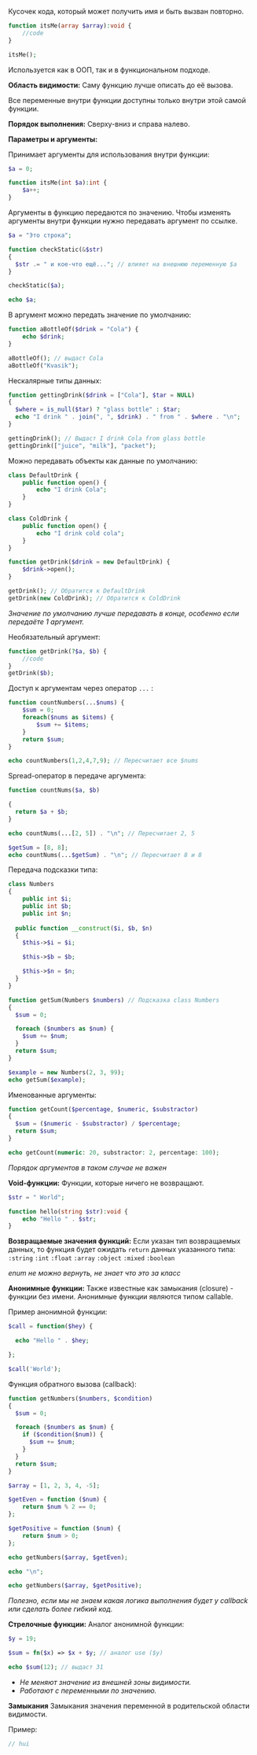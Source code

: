Кусочек кода, который может получить имя и быть вызван повторно.

```php
function itsMe(array $array):void {
	//code
}

itsMe();
```

Используется как в ООП, так и в функциональном подходе.

**Область видимости:**
Саму функцию лучше описать до её вызова.

Все переменные внутри функции доступны только внутри этой самой функции.

**Порядок выполнения:**
Сверху-вниз и справа налево.

**Параметры и аргументы:**

Принимает аргументы для использования внутри функции:
```php
$a = 0;

function itsMe(int $a):int {
	$a++;
}
```

Аргументы в функцию передаются по значению. Чтобы изменять аргументы внутри функции нужно передавать аргумент по ссылке.

```php
$a = "Это строка";

function checkStatic(&$str)
{
  $str .= " и кое-что ещё..."; // влияет на внешнюю переменную $a
}

checkStatic($a);

echo $a;
```

В аргумент можно передать значение по умолчанию:

```php
function aBottleOf($drink = "Cola") {
	echo $drink;
}

aBottleOf(); // выдаст Cola
aBottleOf("Kvasik");
```

Нескалярные типы данных:
```php
function gettingDrink($drink = ["Cola"], $tar = NULL)
{
  $where = is_null($tar) ? "glass bottle" : $tar;
  echo "I drink " . join(", ", $drink) . " from " . $where . "\n";
}

gettingDrink(); // Выдаст I drink Cola from glass bottle
gettingDrink(["juice", "milk"], "packet");

```

Можно передавать объекты как данные по умолчанию:
```php
class DefaultDrink {
	public function open() {
		echo "I drink Cola";
	}
}

class ColdDrink {
	public function open() {
		echo "I drink cold cola";
	}
}

function getDrink($drink = new DefaultDrink) {
	$drink->open();
}

getDrink(); // Обратится к DefaultDrink
getDrink(new ColdDrink); // Обратится к ColdDrink
```

*Значение по умолчанию лучше передавать в конце, особенно если передаёте 1 аргумент.*

Необязательный аргумент:
```php
function getDrink(?$a, $b) {
	//code
}
getDrink($b);
```

Доступ к аргументам через оператор `...` :
```php
function countNumbers(...$nums) {
	$sum = 0;
	foreach($nums as $items) {
		$sum += $items;
	}
	return $sum;
}

echo countNumbers(1,2,4,7,9); // Пересчитает все $nums
```

Spread-оператор в передаче аргумента:
```php
function countNums($a, $b)

{
  return $a + $b;
}

echo countNums(...[2, 5]) . "\n"; // Пересчитает 2, 5

$getSum = [8, 8];
echo countNums(...$getSum) . "\n"; // Пересчитает 8 и 8
```

Передача подсказки типа:
```php
class Numbers
{
	public int $i;
	public int $b;
	public int $n;
	
  public function __construct($i, $b, $n)
  {
    $this->$i = $i;

    $this->$b = $b;

    $this->$n = $n;
  }
}

function getSum(Numbers $numbers) // Подсказка class Numbers
{
  $sum = 0;

  foreach ($numbers as $num) {
    $sum += $num;
  }
  return $sum;
}

$example = new Numbers(2, 3, 99);
echo getSum($example);
```

Именованные аргументы:
```php
function getCount($percentage, $numeric, $substractor)
{
  $sum = ($numeric - $substractor) / $percentage;
  return $sum;
}

echo getCount(numeric: 20, substractor: 2, percentage: 100);

```
*Порядок аргументов в таком случае не важен*

**Void-функции:**
Функции, которые ничего не возвращают.
```php
$str = " World";

function hello(string $str):void {
	echo "Hello " . $str;
}
```

**Возвращаемые значения функций:**
Если указан тип возвращаемых данных, то функция будет ожидать `return` данных указанного типа:
`:string`
`:int`
`:float`
`:array`
`:object`
`:mixed`
`:boolean`

*enum не можно вернуть, не знает что это за класс*

**Анонимные функции:**
Также известные как замыкания (closure) - функции без имени. Анонимные функции являются типом callable.

Пример анонимной функции:
```php
$call = function($hey) {

  echo "Hello " . $hey;

};

$call('World');
```

Функция обратного вызова (callback):
```php
function getNumbers($numbers, $condition)
{
  $sum = 0;

  foreach ($numbers as $num) {
    if ($condition($num)) {
      $sum += $num;
    }
  }
  return $sum;
}

$array = [1, 2, 3, 4, -5];

$getEven = function ($num) {
	return $num % 2 == 0;
};

$getPositive = function ($num) {
	return $num > 0;
};

echo getNumbers($array, $getEven);

echo "\n";

echo getNumbers($array, $getPositive);
```

*Полезно, если мы не знаем какая логика выполнения будет у callback или сделать более гибкий код.*

**Стрелочные функции:**
Аналог анонимной функции:
```php
$y = 19;

$sum = fn($x) => $x + $y; // аналог use ($y)

echo $sum(12); // выдаст 31
```

- *Не меняют значение из внешней зоны видимости.*
- *Работают с переменными по значению.*

**Замыкания**
Замыкания значения переменной в родительской области видимости.

Пример:
```php
// hui
```
